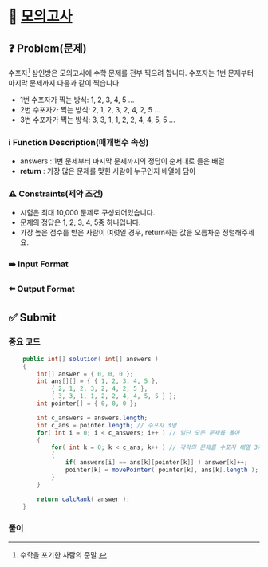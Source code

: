 # :bookmark_tabs: [모의고사][title]

## :question: Problem(문제)
수포자[^1] 삼인방은 모의고사에 수학 문제를 전부 찍으려 합니다. 수포자는 1번 문제부터 마지막 문제까지 다음과 같이 찍습니다.
- 1번 수포자가 찍는 방식: 1, 2, 3, 4, 5 ...
- 2번 수포자가 찍는 방식: 2, 1, 2, 3, 2, 4, 2, 5 ...
- 3번 수포자가 찍는 방식: 3, 3, 1, 1, 2, 2, 4, 4, 5, 5 ...

### :information_source: Function Description(매개변수 속성)
- answers : 1번 문제부터 마지막 문제까지의 정답이 순서대로 들은 배열
- __return__ : 가장 많은 문제를 맞힌 사람이 누구인지 배열에 담아

### :warning: Constraints(제약 조건)
- 시험은 최대 10,000 문제로 구성되어있습니다.
- 문제의 정답은 1, 2, 3, 4, 5중 하나입니다.
- 가장 높은 점수를 받은 사람이 여럿일 경우, return하는 값을 오름차순 정렬해주세요.

### :arrow_right: Input Format

### :arrow_left: Output Format

## :white_check_mark: Submit
### 중요 코드
``` java
	public int[] solution( int[] answers )
	{
		int[] answer = { 0, 0, 0 };
		int ans[][] = { { 1, 2, 3, 4, 5 }, 
            { 2, 1, 2, 3, 2, 4, 2, 5 }, 
            { 3, 3, 1, 1, 2, 2, 4, 4, 5, 5 } };
		int pointer[] = { 0, 0, 0 };

		int c_answers = answers.length;
		int c_ans = pointer.length; // 수포자 3명
		for( int i = 0; i < c_answers; i++ ) // 일단 모든 문제를 돌아
		{
			for( int k = 0; k < c_ans; k++ ) // 각각의 문제를 수포자 배열 3개와 비교해야함
			{
				if( answers[i] == ans[k][pointer[k]] ) answer[k]++;
				pointer[k] = movePointer( pointer[k], ans[k].length );
			}
		}

		return calcRank( answer );
	}
```
### 풀이

[title]: https://programmers.co.kr/learn/courses/30/lessons/42840
[^1]: 수학을 포기한 사람의 준말.